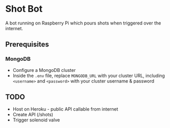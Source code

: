 # Shot Bot

A bot running on Raspberry Pi which pours shots when triggered over the internet.

## Prerequisites

### MongoDB
- Configure a MongoDB cluster
- Inside the `.env` file, replace `MONGODB_URL` with your cluster URL, including `<username>` and `<password>` with your cluster username & password

## TODO
- Host on Heroku - public API callable from internet
- Create API (/shots)
- Trigger solenoid valve
